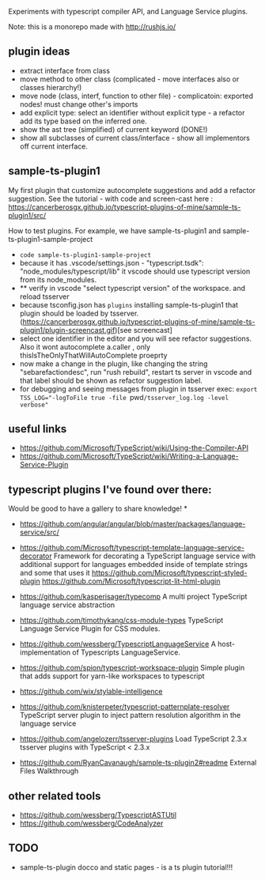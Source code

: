Experiments with typescript compiler API, and Language Service plugins.

Note: this is a monorepo made with http://rushjs.io/

## plugin ideas

 * extract interface from class
 * move method to other class (complicated - move interfaces also or classes hierarchy!)
 * move node (class, interf, function to other file) - complicatoin: exported nodes! must change other's imports
 * add explicit type: select an identifier without explicit type - a refactor add its type based on the inferred one.
 * show the ast tree (simplified) of current keyword (DONE!)
 * show all subclasses of current class/interface - show all implementors off current interface. 

## sample-ts-plugin1

My first plugin that customize autocomplete suggestions and add a refactor suggestion. See the tutorial - with code and screen-cast here : 
https://cancerberosgx.github.io/typescript-plugins-of-mine/sample-ts-plugin1/src/

How to test plugins. For example, we have sample-ts-plugin1 and sample-ts-plugin1-sample-project

* `code sample-ts-plugin1-sample-project`
* because it has .vscode/settings.json -  "typescript.tsdk": "node_modules/typescript/lib"  it vscode should use typescript version from its node_modules. 
* ** verify in vscode "select typescript version" of the workspace. and reload tsserver
* because tsconfig.json has `plugins` installing sample-ts-plugin1 that plugin should be loaded by tsserver. 
(https://cancerberosgx.github.io/typescript-plugins-of-mine/sample-ts-plugin1/plugin-screencast.gif)[see screencast]
* select one identifier in the editor and you will see refactor suggestions. Also it wont autocomplete a.caller , only thisIsTheOnlyThatWillAutoComplete proeprty
* now make a change in the plugin, like changing the string "sebarefactiondesc", run "rush rebuild", restart ts server in vscode and that label should be shown as refactor suggestion label. 
* for debugging and seeing messages from plugin in tsserver exec: 
 `export TSS_LOG="-logToFile true -file `pwd`/tsserver_log.log -level verbose"`


## useful links
 * https://github.com/Microsoft/TypeScript/wiki/Using-the-Compiler-API
 * https://github.com/Microsoft/TypeScript/wiki/Writing-a-Language-Service-Plugin


## typescript plugins I've found over there:

Would be good to have a gallery to share knowledge!
 * 
 * https://github.com/angular/angular/blob/master/packages/language-service/src/
 * https://github.com/Microsoft/typescript-template-language-service-decorator Framework for decorating a TypeScript language service with additional support for languages embedded inside of template strings  and some that uses it https://github.com/Microsoft/typescript-styled-plugin  https://github.com/Microsoft/typescript-lit-html-plugin
 * https://github.com/kasperisager/typecomp  A multi project TypeScript language service abstraction
 * https://github.com/timothykang/css-module-types TypeScript Language Service Plugin for CSS modules.
 * https://github.com/wessberg/TypescriptLanguageService  A host-implementation of Typescripts LanguageService.
 * https://github.com/spion/typescript-workspace-plugin Simple plugin that adds support for yarn-like workspaces to typescript
 * https://github.com/wix/stylable-intelligence

 * https://github.com/knisterpeter/typescript-patternplate-resolver  TypeScript server plugin to inject pattern resolution algorithm in the language service
 * https://github.com/angelozerr/tsserver-plugins Load TypeScript 2.3.x tsserver plugins with TypeScript < 2.3.x
 * https://github.com/RyanCavanaugh/sample-ts-plugin2#readme External Files Walkthrough


## other related tools 

 * https://github.com/wessberg/TypescriptASTUtil
 * https://github.com/wessberg/CodeAnalyzer

 
## TODO

 * sample-ts-plugin docco and static pages - is a ts plugin tutorial!!!
